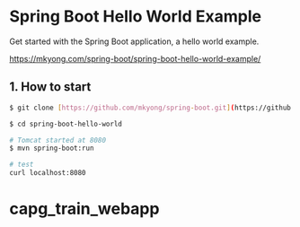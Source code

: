 # Spring Boot Hello World Example
Get started with the Spring Boot application, a hello world example.

https://mkyong.com/spring-boot/spring-boot-hello-world-example/

## 1. How to start
```bash
$ git clone [https://github.com/mkyong/spring-boot.git](https://github.com/mkyong/spring-boot.git)

$ cd spring-boot-hello-world

# Tomcat started at 8080
$ mvn spring-boot:run

# test
curl localhost:8080

```


# capg_train_webapp
